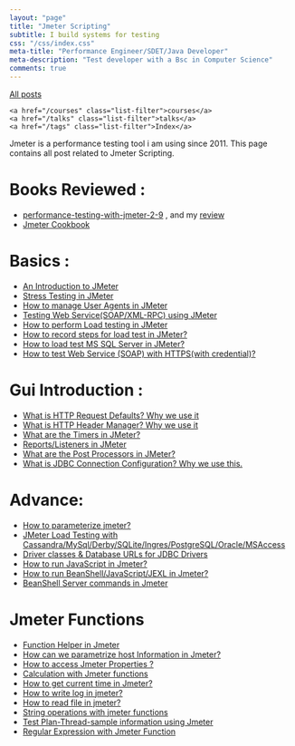 ```yaml
---
layout: "page"
title: "Jmeter Scripting"
subtitle: I build systems for testing
css: "/css/index.css"
meta-title: "Performance Engineer/SDET/Java Developer"
meta-description: "Test developer with a Bsc in Computer Science"
comments: true
---
```

<div class="list-filters">
    <a href="/" class="list-filter filter-selected">All posts</a>

    <a href="/courses" class="list-filter">courses</a>
	<a href="/talks" class="list-filter">talks</a>
    <a href="/tags" class="list-filter">Index</a>
</div>

Jmeter is a performance testing tool i am using since 2011. This page contains all post related to Jmeter Scripting.

# Books Reviewed : 
- [performance-testing-with-jmeter-2-9](https://www.packtpub.com/application-development/performance-testing-jmeter-29) , and my [review](https://sarkershantonu.github.io/2013/09/28/Performance-Testing-With-JMeter-2.9-Review/)
- [Jmeter Cookbook](https://www.packtpub.com/application-development/jmeter-cookbook)

# Basics :
- [An Introduction to JMeter](http://shantonusarker.blogspot.com/2012/10/an-introduction-to-jmeter-free-web.html)
- [Stress Testing in JMeter](http://shantonusarker.blogspot.com/2012/10/stress-testing-in-jmeter.html)
- [How to manage User Agents in JMeter](http://shantonusarker.blogspot.com/2012/12/how-to-manage-user-agents-in-jmeter.html)
- [Testing Web Service(SOAP/XML-RPC) using JMeter](http://shantonusarker.blogspot.com/2012/11/testing-web-servicesoapxml-rpc-using.html)
- [How to perform Load testing in JMeter](http://shantonusarker.blogspot.com/2013/01/how-to-perform-load-testing-in-jmeter.html)
- [How to record steps for load test in JMeter?](http://shantonusarker.blogspot.com/2013/01/how-to-record-steps-for-load-test-in.html)
- [How to load test MS SQL Server in JMeter?](http://shantonusarker.blogspot.com/2013/01/how-to-load-test-sql-server-database-in.html)
- [How to test Web Service (SOAP) with HTTPS(with credential)?](http://shantonusarker.blogspot.com/2013/04/jmeter-tips-and-tricks-part-2.html)

# Gui Introduction :
- [What is HTTP Request Defaults? Why we use it](http://shantonusarker.blogspot.com/2013/01/what-is-http-request-defaults-why-we.html)
- [What is HTTP Header Manager? Why we use it](http://shantonusarker.blogspot.com/2013/01/what-is-http-header-manager-why-we-use.html)
- [What are the Timers in JMeter?](http://shantonusarker.blogspot.com/2013/02/what-are-timers-in-jmeter.html)
- [Reports/Listeners in JMeter](http://shantonusarker.blogspot.com/2013/02/what-are-reportslisteners-in-jmeter-why.html)
- [What are the Post Processors in JMeter?](http://shantonusarker.blogspot.com/2013/04/what-are-post-processors-in-jmeter.html)
- [What is JDBC Connection Configuration? Why we use this.](http://shantonusarker.blogspot.com/2013/01/what-is-jdbc-connection-configuration.html)

# Advance: 
- [How to parameterize jmeter?](http://shantonusarker.blogspot.com/2013/04/how-to-parameterize-jmeter.html)
- [JMeter Load Testing with Cassandra/MySql/Derby/SQLite/Ingres/PostgreSQL/Oracle/MSAccess](http://shantonusarker.blogspot.com/2013/01/jmeter-load-testing-with.html)
- [Driver classes & Database URLs for JDBC Drivers](http://shantonusarker.blogspot.com/2013/01/driver-classes-database-urls-for-jdbc.html)
- [How to run JavaScript in Jmeter?](http://shantonusarker.blogspot.com/2015/07/javascript-in-jmeter-bsf-jsr223.html)
- [How to run BeanShell/JavaScript/JEXL in Jmeter?](http://shantonusarker.blogspot.com/2013/05/how-to-run-beanshelljavascriptjexl-in.html)
- [BeanShell Server commands in Jmeter](http://shantonusarker.blogspot.com/2013/01/beanshell-server-commands-in-jmeter.html)

# Jmeter Functions 
- [Function Helper in Jmeter](http://shantonusarker.blogspot.com/2013/05/function-helper-in-jmeter.html)
- [How can we parametrize host Information in Jmeter?](http://shantonusarker.blogspot.com/2013/05/how-can-we-parametrize-host-information.html)
- [How to access Jmeter Properties ?](http://shantonusarker.blogspot.com/2013/05/how-to-get-jmeter-properties.html)
- [Calculation with Jmeter functions](http://shantonusarker.blogspot.com/2013/05/calculation-with-jmeter-functions.html)
- [How to get current time in Jmeter?](http://shantonusarker.blogspot.com/2013/05/how-to-get-current-time-in-jmeter.html)
- [How to write log in jmeter?](http://shantonusarker.blogspot.com/2013/05/how-to-write-log-in-jmeter.html)
- [How to read file in jmeter?](http://shantonusarker.blogspot.com/2013/05/how-to-read-file-in-jmeter.html)
- [String operations with jmeter functions](http://shantonusarker.blogspot.com/2013/05/string-operations-with-jmeter-functions.html)
- [Test Plan-Thread-sample information using Jmeter](http://shantonusarker.blogspot.com/2013/05/test-plan-thread-sample-information.html)
- [Regular Expression with Jmeter Function](http://shantonusarker.blogspot.com/2013/05/regular-expression-with-jmeter-function.html)

